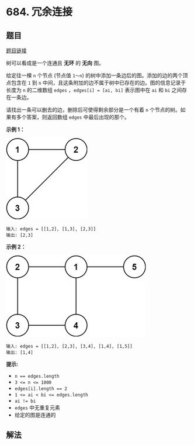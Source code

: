 # 684. 冗余连接

## 题目

[题目链接](https://leetcode.cn/problems/redundant-connection/)

树可以看成是一个连通且 **无环** 的 **无向** 图。

给定往一棵 `n` 个节点 (节点值 `1～n`) 的树中添加一条边后的图。添加的边的两个顶点包含在 `1` 到 `n` 中间，且这条附加的边不属于树中已存在的边。图的信息记录于长度为 `n` 的二维数组 `edges` ，`edges[i] = [ai, bi]` 表示图中在 `ai` 和 `bi` 之间存在一条边。

请找出一条可以删去的边，删除后可使得剩余部分是一个有着 `n` 个节点的树。如果有多个答案，则返回数组 `edges` 中最后出现的那个。

**示例 1：**

![img](images/684-1.png)

```
输入: edges = [[1,2], [1,3], [2,3]]
输出: [2,3]
```

**示例 2：**

![img](images/684-2.png)

```
输入: edges = [[1,2], [2,3], [3,4], [1,4], [1,5]]
输出: [1,4]
```

 

**提示:**

- `n == edges.length`
- `3 <= n <= 1000`
- `edges[i].length == 2`
- `1 <= ai < bi <= edges.length`
- `ai != bi`
- `edges` 中无重复元素
- 给定的图是连通的 

## 解法